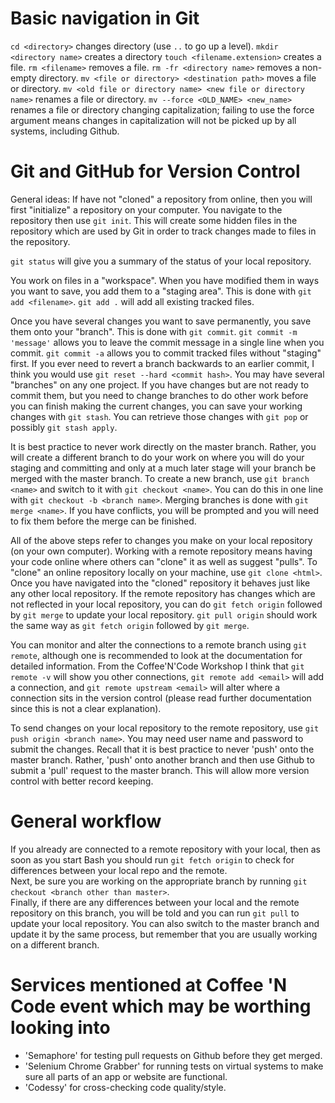 # Basic navigation in Git
`cd <directory>` changes directory (use `..` to go up a level).
`mkdir <directory name>` creates a directory
`touch <filename.extension>` creates a file.
`rm <filename>` removes a file.
    `rm -fr <directory name>` removes a non-empty directory.
`mv <file or directory> <destination path>` moves a file or directory.
    `mv <old file or directory name> <new file or directory name>` renames a file or directory.
    `mv --force <OLD_NAME> <new_name>` renames a file or directory changing capitalization; failing to use the force argument means changes in capitalization will not be picked up by all systems, including Github.

# Git and GitHub for Version Control

General ideas:
If have not "cloned" a repository from online, then you will first "initialize" a repository on your computer.
You navigate to the repository then use `git init`.
This will create some hidden files in the repository which are used by Git in order to track changes made to files in the repository.

`git status` will give you a summary of the status of your local repository.

You work on files in a "workspace".
When you have modified them in ways you want to save, you add them to a "staging area".
    This is done with `git add <filename>`.
    `git add .` will add all existing tracked files.

Once you have several changes you want to save permanently, you save them onto your "branch".
    This is done with `git commit`.
    `git commit -m 'message'` allows you to leave the commit message in a single line when you commit.
    `git commit -a` allows you to commit tracked files without "staging" first.
    If you ever need to revert a branch backwards to an earlier commit, I think you would use `git reset --hard <commit hash>`.
You may have several "branches" on any one project.
If you have changes but are not ready to commit them, but you need to change branches to do other work before you can finish making the current changes, you can save your working changes with `git stash`.
You can retrieve those changes with `git pop` or possibly `git stash apply`.

It is best practice to never work directly on the master branch.
Rather, you will create a different branch to do your work on where you will do your staging and committing and only at a much later stage will your branch be merged with the master branch.
To create a new branch, use `git branch <name>` and switch to it with `git checkout <name>`.
    You can do this in one line with `git checkout -b <branch name>`.
Merging branches is done with `git merge <name>`.
If you have conflicts, you will be prompted and you will need to fix them before the merge can be finished.

All of the above steps refer to changes you make on your local repository (on your own computer).
Working with a remote repository means having your code online where others can "clone" it as well as suggest "pulls".
To "clone" an online repository locally on your machine, use `git clone <html>`.
Once you have navigated into the "cloned" repository it behaves just like any other local repository.
If the remote repository has changes which are not reflected in your local repository, you can do `git fetch origin` followed by `git merge` to update your local repository.
`git pull origin` should work the same way as `git fetch origin` followed by `git merge`.

You can monitor and alter the connections to a remote branch using `git remote`, although one is recommended to look at the documentation for detailed information.
From the Coffee'N'Code Workshop I think that `git remote -v` will show you other connections, `git remote add <email>` will add a connection, and `git remote upstream <email>` will alter where a connection sits in the version control (please read further documentation since this is not a clear explanation).

To send changes on your local repository to the remote repository, use `git push origin <branch name>`. 
You may need user name and password to submit the changes. 
Recall that it is best practice to never 'push' onto the master branch. Rather, 'push' onto another branch and then use Github to submit a 'pull' request to the master branch. 
This will allow more version control with better record keeping.

# General workflow
If you already are connected to a remote repository with your local, then as soon as you start Bash you should run `git fetch origin` to check for differences between your local repo and the remote.  
Next, be sure you are working on the appropriate branch by running `git checkout <branch other than master>`.  
Finally, if there are any differences between your local and the remote repository on this branch, you will be told and you can run `git pull` to update your local repository.
    You can also switch to the master branch and update it by the same process, but remember that you are usually working on a different branch.


# Services mentioned at Coffee 'N Code event which may be worthing looking into
 
* 'Semaphore' for testing pull requests on Github before they get merged.
* 'Selenium Chrome Grabber' for running tests on virtual systems to make sure all parts of an app or website are functional.
* 'Codessy' for cross-checking code quality/style.